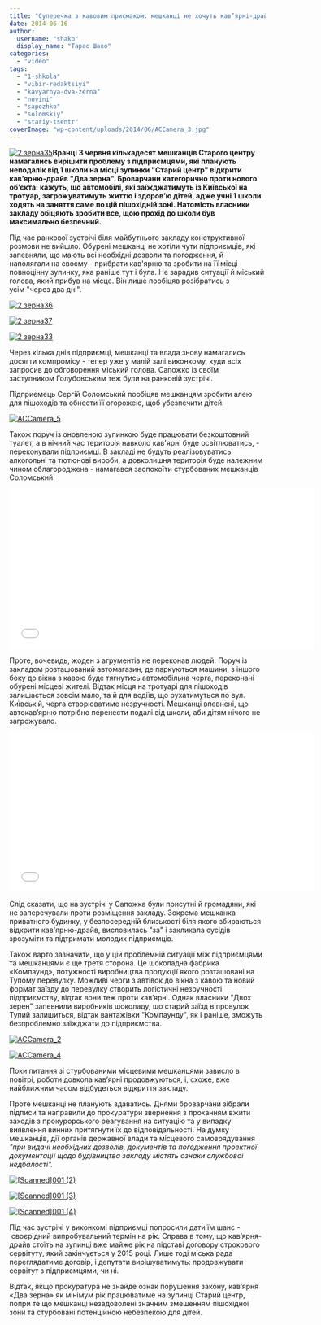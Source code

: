 ```yaml
---
title: "Суперечка з кавовим присмаком: мешканці не хочуть кав’ярні-драйв біля 1 школи, бо бояться за дітей"
date: 2014-06-16
author: 
  username: "shako"
  display_name: "Тарас Шако"
categories: 
  - "video"
tags: 
  - "1-shkola"
  - "vibir-redaktsiyi"
  - "kavyarnya-dva-zerna"
  - "novini"
  - "sapozhko"
  - "solomskiy"
  - "stariy-tsentr"
coverImage: "wp-content/uploads/2014/06/ACCamera_3.jpg"
---
```


[![2 зерна35](https://mpz.brovary.org/wp-content/uploads/2014/06/2-zerna35.jpg)](https://mpz.brovary.org/wp-content/uploads/2014/06/2-zerna35.jpg)**Вранці 3 червня кількадесят мешканців Старого центру намагались вирішити проблему з підприємцями, які планують неподалік від 1 школи на місці зупинки "Старий центр" відкрити кав’ярню-драйв "Два зерна". Броварчани категорично проти нового об’єкта: кажуть, що автомобілі, які заїжджатимуть із Київської на тротуар, загрожуватимуть життю і здоров’ю дітей, адже учні 1 школи ходять на заняття саме по цій пішохідній зоні. Натомість власники закладу обіцяють зробити все, щою прохід до школи був максимально безпечний.**

Під час ранкової зустрічі біля майбутнього закладу конструктивної розмови не вийшло. Обурені мешканці не хотіли чути підприємців, які запевняли, що мають всі необхідні дозволи та погодження, й наполягали на своєму - прибрати кав'ярню та зробити на її місці повноцінну зупинку, яка раніше тут і була. Не зарадив ситуації й міський голова, який прибув на місце. Він лише пообіцяв розібратись з усім "через два дні".

[![2 зерна36](https://mpz.brovary.org/wp-content/uploads/2014/06/2-zerna36.jpg)](https://mpz.brovary.org/wp-content/uploads/2014/06/2-zerna36.jpg)

[![2 зерна37](https://mpz.brovary.org/wp-content/uploads/2014/06/2-zerna37.jpg)](https://mpz.brovary.org/wp-content/uploads/2014/06/2-zerna37.jpg)

[![2 зерна33](https://mpz.brovary.org/wp-content/uploads/2014/06/2-zerna33.jpg)](https://mpz.brovary.org/wp-content/uploads/2014/06/2-zerna33.jpg)

Через кілька днів підприємці, мешканці та влада знову намагались досягти компромісу - тепер уже у малій залі виконкому, куди всіх запросив до обговорення міський голова. Сапожко із своїм заступником Голубовським теж були на ранковій зустрічі.

Підприємець Сергій Соломський пообіцяв мешканцям зробити алею для пішоходів та обнести її огорожею, щоб убезпечити дітей.

[![ACCamera_5](https://mpz.brovary.org/wp-content/uploads/2014/06/ACCamera_5.jpg)](https://mpz.brovary.org/wp-content/uploads/2014/06/ACCamera_5.jpg)

Також поруч із оновленою зупинкою буде працювати безкоштовний туалет, а в нічний час територія навколо кав'ярні буде освітлюватись, - переконували підприємці. В закладі не будуть реалізовуватись алкогольні та тютюнові вироби, а довколишня територія буде належним чином облагороджена - намагався заспокоїти стурбованих мешканців Соломський.

<iframe src="//www.youtube.com/embed/BVDdwlN74zU" width="600" height="315" frameborder="0" allowfullscreen="allowfullscreen"></iframe>

Проте, вочевидь, жоден з агрументів не переконав людей. Поруч із закладом розташований автомагазин, де паркуються машини, з іншого боку до вікна з кавою буде тягнутись автомобільна черга, переконані обурені місцеві жителі. Відтак місця на тротуарі для пішоходів залишається зовсім мало, та й для водіїв, що рухатимуться по вул. Київській, черга створюватиме незручності. Мешканці впевнені, що автокав’ярню потрібно перенести подалі від школи, аби дітям нічого не загрожувало.

<iframe src="//www.youtube.com/embed/qkkc5B_a4wU" width="600" height="315" frameborder="0" allowfullscreen="allowfullscreen"></iframe>

Слід сказати, що на зустрічі у Сапожка були присутні й громадяни, які не заперечували проти розміщення закладу. Зокрема мешканка приватного будинку, у безпосередній близькості біля якого збираються відкрити кав'ярню-драйв, висловилась "за" і закликала сусідів зрозуміти та підтримати молодих підприємців.

Також варто зазначити, що у цій проблемній ситуації між підприємцями та мешканцями є ще третя сторона. Це шоколадна фабрика «Компаунд», потужності виробництва продукції якого розташовані на Тупому перевулку. Можливі черги з автівок до вікна з кавою та новий формат заїзду до перевулку створить логістичні незручності підприємству, відтак вони теж проти кав’ярні. Однак власники "Двох зерен" запевнили виробників шоколаду, що старий заїзд в провулок Тупий залишиться, відтак вантажівки "Компаунду", як і раніше, зможуть безпроблемно заїжджати до підприємства.

[![ACCamera_2](https://mpz.brovary.org/wp-content/uploads/2014/06/ACCamera_2.jpg)](https://mpz.brovary.org/wp-content/uploads/2014/06/ACCamera_2.jpg)

[![ACCamera_4](https://mpz.brovary.org/wp-content/uploads/2014/06/ACCamera_4.jpg)](https://mpz.brovary.org/wp-content/uploads/2014/06/ACCamera_4.jpg)

Поки питання зі стурбованими місцевими мешканцями зависло в повітрі, роботи довкола кав’ярні продовжуються, і, схоже, вже найближчим часом відбудеться відкриття закладу.

Проте мешканці не планують здаватись. Днями броварчани зібрали підписи та направили до прокуратури звернення з проханням вжити заходів з прокурорського реагування на ситуацію та у випадку виявлення винних притягнути їх до відповідальності. На думку мешканців, дії органів державної влади та місцевого самоврядування _"при видачі необхідних дозволів, документів та погодження проектної документації щодо будівництва закладу містять ознаки службової недбалості"._

[![[Scanned]001 (2)](https://mpz.brovary.org/wp-content/uploads/2014/06/Scanned001-2.jpg)](https://mpz.brovary.org/wp-content/uploads/2014/06/Scanned001-2.jpg)

[![[Scanned]001 (3)](https://mpz.brovary.org/wp-content/uploads/2014/06/Scanned001-31.jpg)](https://mpz.brovary.org/wp-content/uploads/2014/06/Scanned001-31.jpg)

[![[Scanned]001 (4)](https://mpz.brovary.org/wp-content/uploads/2014/06/Scanned001-4.jpg)](https://mpz.brovary.org/wp-content/uploads/2014/06/Scanned001-4.jpg)

Під час зустрічі у виконкомі підприємці попросили дати їм шанс - своєрідний випробувальний термін на рік. Справа в тому, що кав’ярня-драйв стоїть на зупинці вже майже рік на підставі договору строкового сервітуту, який закінчується у 2015 році. Лише тоді міська рада переглядатиме договір, і депутати вирішуватимуть: продовжувати сервітут з підприємцями, чи ні.

Відтак, якщо прокуратура не знайде ознак порушення закону, кав’ярня «Два зерна» як мінімум рік працюватиме на зупинці Старий центр, попри те що мешканці незадоволені значним змешенням пішохідної зони та стурбовані потенційною небезпекою для дітей.
